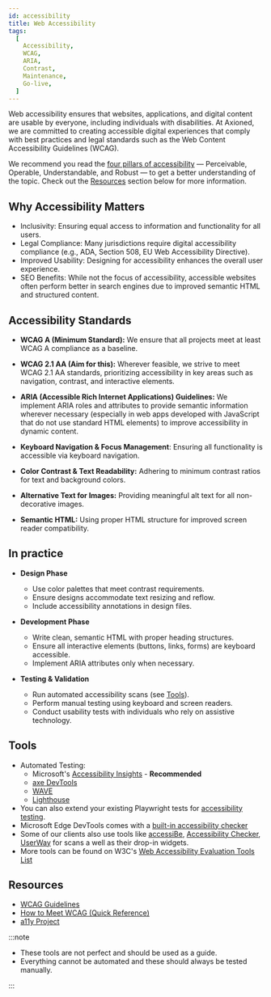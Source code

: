 ```yaml
---
id: accessibility
title: Web Accessibility
tags:
  [
    Accessibility,
    WCAG,
    ARIA,
    Contrast,
    Maintenance,
    Go-live,
  ]
---
```


Web accessibility ensures that websites, applications, and digital content are usable by everyone, including individuals with disabilities. At Axioned, we are committed to creating accessible digital experiences that comply with best practices and legal standards such as the Web Content Accessibility Guidelines (WCAG).

We recommend you read the [four pillars of accessibility](https://www.w3.org/WAI/WCAG22/Understanding/intro#understanding-the-four-principles-of-accessibility)  — Perceivable, Operable, Understandable, and Robust — to get a better understanding of the topic. Check out the [Resources](#resources) section below for more information.

## Why Accessibility Matters

- Inclusivity: Ensuring equal access to information and functionality for all users.
- Legal Compliance: Many jurisdictions require digital accessibility compliance (e.g., ADA, Section 508, EU Web Accessibility Directive).
- Improved Usability: Designing for accessibility enhances the overall user experience.
- SEO Benefits: While not the focus of accessibility, accessible websites often perform better in search engines due to improved semantic HTML and structured content.

## Accessibility Standards

- **WCAG A (Minimum Standard):** We ensure that all projects meet at least WCAG A compliance as a baseline.
- **WCAG 2.1 AA (Aim for this):** Wherever feasible, we strive to meet WCAG 2.1 AA standards, prioritizing accessibility in key areas such as navigation, contrast, and interactive elements.
- **ARIA (Accessible Rich Internet Applications) Guidelines:** We implement ARIA roles and attributes to provide semantic information wherever necessary (especially in web apps developed with JavaScript that do not use standard HTML elements) to improve accessibility in dynamic content.

- **Keyboard Navigation & Focus Management**: Ensuring all functionality is accessible via keyboard navigation.

- **Color Contrast & Text Readability:** Adhering to minimum contrast ratios for text and background colors.

- **Alternative Text for Images:** Providing meaningful alt text for all non-decorative images.

- **Semantic HTML:** Using proper HTML structure for improved screen reader compatibility.

## In practice

- **Design Phase**

  - Use color palettes that meet contrast requirements.
  - Ensure designs accommodate text resizing and reflow.
  - Include accessibility annotations in design files.

- **Development Phase**

  - Write clean, semantic HTML with proper heading structures.
  - Ensure all interactive elements (buttons, links, forms) are keyboard accessible.
  - Implement ARIA attributes only when necessary.

- **Testing & Validation**

  - Run automated accessibility scans (see [Tools](#tools)).
  - Perform manual testing using keyboard and screen readers.
  - Conduct usability tests with individuals who rely on assistive technology.

## Tools

- Automated Testing:
  - Microsoft's [Accessibility Insights](https://accessibilityinsights.io/) - **Recommended**
  - [axe DevTools](https://chromewebstore.google.com/detail/axe-devtools-web-accessib/lhdoppojpmngadmnindnejefpokejbdd)
  - [WAVE](https://wave.webaim.org/extension/)
  - [Lighthouse](https://chromewebstore.google.com/detail/lighthouse/blipmdconlkpinefehnmjammfjpmpbjk)
- You can also extend your existing Playwright tests for [accessibility testing](https://playwright.dev/docs/accessibility-testing).
- Microsoft Edge DevTools comes with a [built-in accessibility checker](https://learn.microsoft.com/en-us/microsoft-edge/accessibility/test)
- Some of our clients also use tools like [accessiBe](https://accessibe.com/), [Accessibility Checker](https://www.accessibilitychecker.org/), [UserWay](https://userway.org/) for scans a well as their drop-in widgets.
- More tools can be found on W3C's [Web Accessibility Evaluation Tools List](https://www.w3.org/WAI/test-evaluate/tools/list)

## Resources

- [WCAG Guidelines](https://www.w3.org/WAI/standards-guidelines/wcag/)
- [How to Meet WCAG (Quick Reference)](https://www.w3.org/WAI/WCAG22/quickref/)
- [a11y Project](https://www.a11yproject.com/)

:::note

- These tools are not perfect and should be used as a guide.
- Everything cannot be automated and these should always be tested manually.

:::
